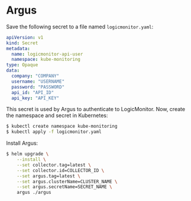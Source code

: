 # Argus

Save the following secret to a file named `logicmonitor.yaml`:
```yaml
apiVersion: v1
kind: Secret
metadata:
  name: logicmonitor-api-user
  namespace: kube-monitoring
type: Opaque
data:
  company: "COMPANY"
  username: "USERNAME"
  password: "PASSWORD"
  api_id: "API_ID"
  api_key: "API_KEY"
```
This secret is used by Argus to authenticate to LogicMonitor. Now, create the namespace and secret in Kubernetes:
```bash
$ kubectl create namespace kube-monitoring
$ kubectl apply -f logicmonitor.yaml
```
Install Argus:
```bash
$ helm upgrade \
    --install \
    --set collector.tag=latest \
    --set collector.id=COLLECTOR_ID \
    --set argus.tag=latest \
    --set argus.clusterName=CLUSTER_NAME \
    --set argus.secretName=SECRET_NAME \
    argus ./argus
```
